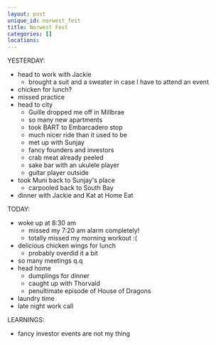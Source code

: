 ```yaml
---
layout: post
unique_id: norwest_fest
title: Norwest Fest
categories: []
locations: 
---
```


YESTERDAY:
* head to work with Jackie
  * brought a suit and a sweater in case I have to attend an event
* chicken for lunch?
* missed practice
* head to city
  * Guille dropped me off in Millbrae
  * so many new apartments
  * took BART to Embarcadero stop
  * much nicer ride than it used to be
  * met up with Sunjay
  * fancy founders and investors
  * crab meat already peeled
  * sake bar with an ukulele player
  * guitar player outside
* took Muni back to Sunjay's place
  * carpooled back to South Bay
* dinner with Jackie and Kat at Home Eat

TODAY:
* woke up at 8:30 am
  * missed my 7:20 am alarm completely!
  * totally missed my morning workout :(
* delicious chicken wings for lunch
  * probably overdid it a bit
* so many meetings q.q
* head home
  * dumplings for dinner
  * caught up with Thorvald
  * penultimate episode of House of Dragons
* laundry time
* late night work call

LEARNINGS:
* fancy investor events are not my thing
